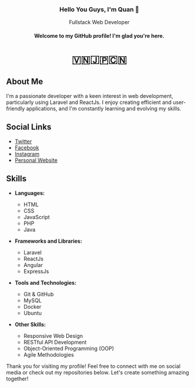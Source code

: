 <div align="center">

<h3>Hello You Guys, I'm Quan 👋</h3>
<span>Fullstack Web Developer</span>
<h4>Welcome to my GitHub profile! I'm glad you're here.</h4>
<h1>🇻🇳🇯🇵🇨🇳</h3>
</div>



## About Me

I'm a passionate developer with a keen interest in web development, particularly using Laravel and ReactJs. I enjoy creating efficient and user-friendly applications, and I'm constantly learning and evolving my skills.

## Social Links

- [Twitter](https://x.com/quandh02)
- [Facebook](https://www.facebook.com/quandh.02)
- [Instagram](https://www.instagram.com/quandh.02)
- [Personal Website](https://yourwebsite.com)

## Skills

- **Languages:** 
  - HTML
  - CSS
  - JavaScript
  - PHP
  - Java

- **Frameworks and Libraries:**
  - Laravel
  - ReactJs
  - Angular
  - ExpressJs

- **Tools and Technologies:**
  - Git & GitHub
  - MySQL
  - Docker
  - Ubuntu

- **Other Skills:**
  - Responsive Web Design
  - RESTful API Development
  - Object-Oriented Programming (OOP)
  - Agile Methodologies

Thank you for visiting my profile! Feel free to connect with me on social media or check out my repositories below. Let's create something amazing together!
